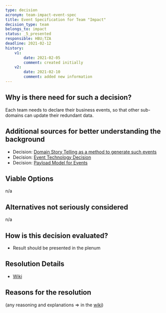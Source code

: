 ```yaml
---
type: decision
acronym: team-impact-event-spec
title: Event Specification for Team "Impact"  
decision_type: team
belongs_to: impact
status: _5_presented
responsible: HBU;TZA 
deadline: 2021-02-12
history:
    v1:
        date: 2021-02-05
        comment: created initially
    v2:
        date: 2021-02-10
        comment: added new information
---
```


## Why is there need for such a decision?

Each team needs to declare their business events, so that other sub-domains can update their redundant data. 

## Additional sources for better understanding the background

* Decision: [Domain Story Telling as a method to generate such events](./sig-eventing-domain-research)
* Decision: [Event Technology Decision](./sig-eventing-solution) 
* Decision: [Payload Model for Events](./sig-eventing-pattern)


## Viable Options

n/a

## Alternatives not seriously considered

n/a

## How is this decision evaluated?

- Result should be presented in the plenum

## Resolution Details

- [Wiki](https://github.com/EVATool/evatool-backend/wiki/Impact-Event-Spec)

## Reasons for the resolution

(any reasoning and explanations => in the [wiki](https://github.com/EVATool/evatool-backend/wiki/Impact-Event-Spec))
